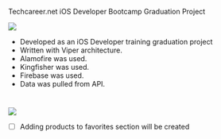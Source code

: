 
 Techcareer.net iOS Developer Bootcamp Graduation Project

![](https://img.shields.io/badge/About_Project-FA7343?style=for-the-badge&logo=s&logoColor=white)

- Developed as an iOS Developer training graduation project
- Written with Viper architecture.
- Alamofire was used.
- Kingfisher was used. 
- Firebase was used.
- Data was pulled from API.

#
![](https://img.shields.io/badge/Things_To_Do-FA7343?style=for-the-badge&logo=s&logoColor=white)

- [ ] Adding products to favorites section will be created

